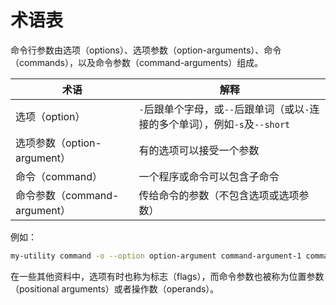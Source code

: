 # 术语表

命令行参数由选项（options）、选项参数（option-arguments）、命令（commands），以及命令参数（command-arguments）组成。

|术语|解释|
|---|---|
|选项（option）|`-`后跟单个字母，或`--`后跟单词（或以`-`连接的多个单词），例如`-s`及`--short`|
|选项参数（option-argument）|有的选项可以接受一个参数|
|命令（command）|一个程序或命令可以包含子命令|
|命令参数（command-argument）|传给命令的参数（不包含选项或选项参数）|

例如：

```sh
my-utility command -o --option option-argument command-argument-1 command-argument-2
```

在一些其他资料中，选项有时也称为标志（flags），而命令参数也被称为位置参数（positional arguments）或者操作数（operands）。
